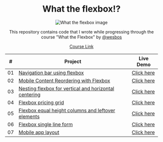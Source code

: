 <div align="center">

<h1>What the flexbox!?</h1>

![What the flexbox image](https://camo.githubusercontent.com/ae9d02e30c1b90d60208daee9c2f4780f8b5b66d/68747470733a2f2f666c6578626f782e696f2f696d616765732f5754462f73686172652e706e67)

This repository contains code that I wrote while progressing through the course "What the Flexbox" by [@wesbos](https://github.com/wesbos/What-The-Flexbox)

[Course Link](https://flexbox.io/)

|  #  | Project                                                                                                                     | Live Demo                                                                         |
| :-: | --------------------------------------------------------------------------------------------------------------------------- | --------------------------------------------------------------------------------- |
| 01 | [Navigation bar using flexbox](https://github.com/maverickmaruthi/what-the-flexbox/tree/main/01-flexbox-navigation) | [Click here](https://wtfb-mm.netlify.app/01-flexbox-navigation/index.html)             |
| 02  | [Mobile Content Reordering with Flexbox](https://github.com/maverickmaruthi/what-the-flexbox/tree/main/02-mobile-content-reordering)                           | [Click here](https://wtfb-mm.netlify.app/02-mobile-content-reordering/index.html)               |
| 03  | [Nesting flexbox for vertical and horizontal centering](https://github.com/maverickmaruthi/what-the-flexbox/tree/main/03-nesting-flexbox)                        | [Click here](https://wtfb-mm.netlify.app/03-nesting-flexbox/index.html)             |
| 04  | [Flexbox pricing grid](https://github.com/maverickmaruthi/what-the-flexbox/tree/main/04-pricing-grid)                       | [Click here](https://wtfb-mm.netlify.app/04-pricing-grid/index.html)              |
| 05  | [Flexbox equal height columns and leftover elements](https://github.com/maverickmaruthi/what-the-flexbox/tree/main/05-equal-height-columns)                      | [Click here](https://wtfb-mm.netlify.app/05-equal-height-columns/index.html)           |
| 06  | [Flexbox single line form](https://github.com/maverickmaruthi/what-the-flexbox/tree/main/06-single-line-form)                      | [Click here](https://wtfb-mm.netlify.app/06-single-line-form/index.html)             |
| 07  | [Mobile app layout](https://github.com/maverickmaruthi/what-the-flexbox/tree/main/07-mobile-app-layout)                      | [Click here](https://wtfb-mm.netlify.app/07-mobile-app-layout/index.html)           |

</div>
